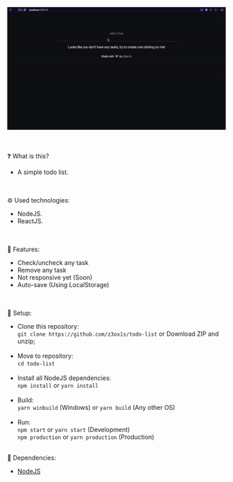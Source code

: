 <img src="./images/screenshot.gif" width="650">

<br><br>
❓ What is this?
- A simple todo list.

<br><br>
⚙️ Used technologies:
- NodeJS.
- ReactJS.

<br><br>
📌 Features:
- Check/uncheck any task
- Remove any task
- Not responsive yet (Soon)
- Auto-save (Using LocalStorage)

<br><br>
🔧 Setup:
- Clone this repository:<br>
`git clone https://github.com/z3ox1s/todo-list` or Download ZIP and unzip;<br><br>
- Move to repository:<br>
`cd todo-list`<br><br>
- Install all NodeJS dependencies:<br>
`npm install` or `yarn install`<br><br>
- Build:<br>
`yarn winbuild` (Windows) or `yarn build` (Any other OS)<br><br>
- Run:<br>
`npm start` or `yarn start` (Development)<br>
`npm production` or `yarn production` (Production)<br><br>

📖 Dependencies:
- <a href="https://nodejs.org">NodeJS</a>
